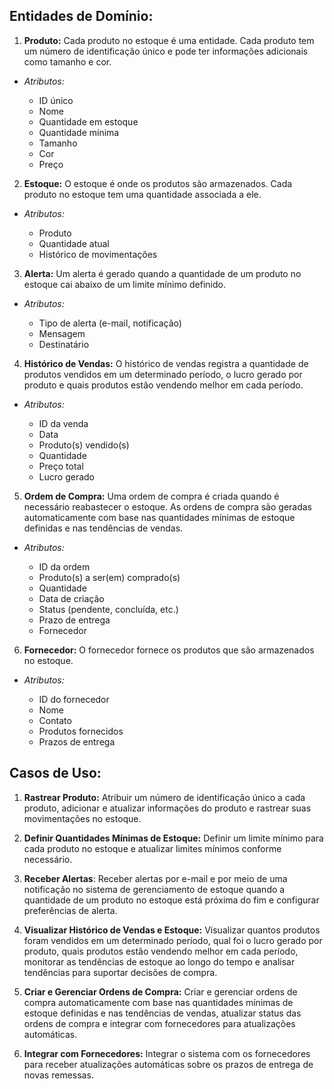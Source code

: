 ## Entidades de Domínio:

1. **Produto:**  Cada produto no estoque é uma entidade. Cada produto tem um número de identificação único e pode ter informações adicionais como tamanho e cor.
  
  - *Atributos:*

    - ID único
    - Nome
    - Quantidade em estoque
    - Quantidade mínima
    - Tamanho
    - Cor
    - Preço

        
2. **Estoque:** O estoque é onde os produtos são armazenados. Cada produto no estoque tem uma quantidade associada a ele.

  - *Atributos:*
    
    - Produto
    - Quantidade atual
    - Histórico de movimentações


3. **Alerta:** Um alerta é gerado quando a quantidade de um produto no estoque cai abaixo de um limite mínimo definido.

  - *Atributos:*
    
    - Tipo de alerta (e-mail, notificação)
    - Mensagem
    - Destinatário

4. **Histórico de Vendas:** O histórico de vendas registra a quantidade de produtos vendidos em um determinado período, o lucro gerado por produto e quais produtos estão vendendo melhor em cada período.

  - *Atributos:*
    
    - ID da venda
    - Data
    - Produto(s) vendido(s)
    - Quantidade
    - Preço total
    - Lucro gerado

5. **Ordem de Compra:** Uma ordem de compra é criada quando é necessário reabastecer o estoque. As ordens de compra são geradas automaticamente com base nas quantidades mínimas de estoque definidas e nas tendências de vendas.

  - *Atributos:*
    
    - ID da ordem
    - Produto(s) a ser(em) comprado(s)
    - Quantidade
    - Data de criação
    - Status (pendente, concluída, etc.)
    - Prazo de entrega
    - Fornecedor


6. **Fornecedor:** O fornecedor fornece os produtos que são armazenados no estoque.

  - *Atributos:*
    
    - ID do fornecedor
    - Nome
    - Contato
    - Produtos fornecidos
    - Prazos de entrega

## Casos de Uso:

1. **Rastrear Produto:** Atribuir um número de identificação único a cada produto, adicionar e atualizar informações do produto e rastrear suas movimentações no estoque.

2. **Definir Quantidades Mínimas de Estoque:** Definir um limite mínimo para cada produto no estoque e atualizar limites mínimos conforme necessário.

3. **Receber Alertas**: Receber alertas por e-mail e por meio de uma notificação no sistema de gerenciamento de estoque quando a quantidade de um produto no estoque está próxima do fim e configurar preferências de alerta.

4. **Visualizar Histórico de Vendas e Estoque:** Visualizar quantos produtos foram vendidos em um determinado período, qual foi o lucro gerado por produto, quais produtos estão vendendo melhor em cada período, monitorar as tendências de estoque ao longo do tempo e analisar tendências para suportar decisões de compra.

5. **Criar e Gerenciar Ordens de Compra:** Criar e gerenciar ordens de compra automaticamente com base nas quantidades mínimas de estoque definidas e nas tendências de vendas,
atualizar status das ordens de compra e integrar com fornecedores para atualizações automáticas.

6. **Integrar com Fornecedores:** Integrar o sistema com os fornecedores para receber atualizações automáticas sobre os prazos de entrega de novas remessas.
